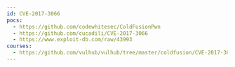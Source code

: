 ```yaml
---
id: CVE-2017-3066
pocs:
  - https://github.com/codewhitesec/ColdFusionPwn
  - https://github.com/cucadili/CVE-2017-3066
  - https://www.exploit-db.com/raw/43993
courses:
  - https://github.com/vulhub/vulhub/tree/master/coldfusion/CVE-2017-3066
---
```

